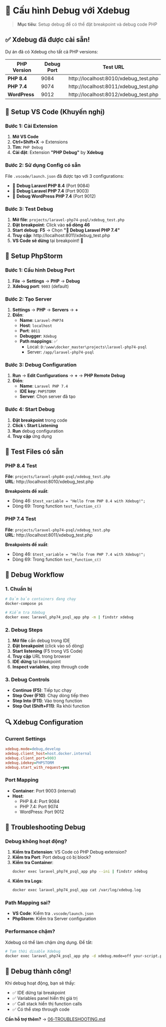 # 🐛 Cấu hình Debug với Xdebug

> **Mục tiêu**: Setup debug để có thể đặt breakpoint và debug code PHP

## ✅ Xdebug đã được cài sẵn!

Dự án đã có Xdebug cho tất cả PHP versions:

| PHP Version | Debug Port | Test URL |
|-------------|------------|----------|
| **PHP 8.4** | 9084 | http://localhost:8010/xdebug_test.php |
| **PHP 7.4** | 9074 | http://localhost:8011/xdebug_test.php |
| **WordPress** | 9012 | http://localhost:8012/xdebug_test.php |

## 🔧 Setup VS Code (Khuyến nghị)

### Bước 1: Cài Extension
1. **Mở VS Code**
2. **Ctrl+Shift+X** → Extensions
3. **Tìm**: `PHP Debug`
4. **Cài đặt**: Extension **"PHP Debug"** by **Xdebug**

### Bước 2: Sử dụng Config có sẵn
File `.vscode/launch.json` đã được tạo với 3 configurations:

- 🐛 **Debug Laravel PHP 8.4** (Port 9084)
- 🐛 **Debug Laravel PHP 7.4** (Port 9003) 
- 🐛 **Debug WordPress PHP 7.4** (Port 9012)

### Bước 3: Test Debug
1. **Mở file**: `projects/laravel-php74-psql/xdebug_test.php`
2. **Đặt breakpoint**: Click vào **số dòng 46**
3. **Start debug**: **F5** → Chọn **"🐛 Debug Laravel PHP 7.4"**
4. **Truy cập**: http://localhost:8011/xdebug_test.php
5. **VS Code sẽ dừng** tại breakpoint! 🎉

## 🔧 Setup PhpStorm

### Bước 1: Cấu hình Debug Port
1. **File** → **Settings** → **PHP** → **Debug**
2. **Xdebug port**: `9003` (default)

### Bước 2: Tạo Server
1. **Settings** → **PHP** → **Servers** → **+**
2. **Điền**:
   - **Name**: `Laravel-PHP74`
   - **Host**: `localhost`
   - **Port**: `8011`
   - **Debugger**: `Xdebug`
   - **Path mappings**: ✅
     - Local: `D:\www\docker_master\projects\laravel-php74-psql`
     - Server: `/app/laravel-php74-psql`

### Bước 3: Debug Configuration
1. **Run** → **Edit Configurations** → **+** → **PHP Remote Debug**
2. **Điền**:
   - **Name**: `Laravel PHP 7.4`
   - **IDE key**: `PHPSTORM`
   - **Server**: Chọn server đã tạo

### Bước 4: Start Debug
1. **Đặt breakpoint** trong code
2. **Click** 📞 **Start Listening**
3. **Run** debug configuration
4. **Truy cập** ứng dụng

## 🧪 Test Files có sẵn

### PHP 8.4 Test
**File**: `projects/laravel-php84-psql/xdebug_test.php`  
**URL**: http://localhost:8010/xdebug_test.php

**Breakpoints đề xuất**:
- Dòng 46: `$test_variable = "Hello from PHP 8.4 with Xdebug!";`
- Dòng 69: Trong function `test_function_c()`

### PHP 7.4 Test  
**File**: `projects/laravel-php74-psql/xdebug_test.php`  
**URL**: http://localhost:8011/xdebug_test.php

**Breakpoints đề xuất**:
- Dòng 46: `$test_variable = "Hello from PHP 7.4 with Xdebug!";`
- Dòng 69: Trong function `test_function_c()`

## 🎯 Debug Workflow

### 1. Chuẩn bị
```bash
# Đảm bảo containers đang chạy
docker-compose ps

# Kiểm tra Xdebug
docker exec laravel_php74_psql_app php -m | findstr xdebug
```

### 2. Debug Steps
1. **Mở file** cần debug trong IDE
2. **Đặt breakpoint** (click vào số dòng)
3. **Start listening** (F5 trong VS Code)
4. **Truy cập** URL trong browser
5. **IDE dừng** tại breakpoint
6. **Inspect variables**, step through code

### 3. Debug Controls
- **Continue (F5)**: Tiếp tục chạy
- **Step Over (F10)**: Chạy dòng tiếp theo
- **Step Into (F11)**: Vào trong function
- **Step Out (Shift+F11)**: Ra khỏi function

## 🔍 Xdebug Configuration

### Current Settings
```ini
xdebug.mode=debug,develop
xdebug.client_host=host.docker.internal
xdebug.client_port=9003
xdebug.idekey=PHPSTORM
xdebug.start_with_request=yes
```

### Port Mapping
- **Container**: Port 9003 (internal)
- **Host**: 
  - PHP 8.4: Port 9084
  - PHP 7.4: Port 9074  
  - WordPress: Port 9012

## 🐛 Troubleshooting Debug

### Debug không hoạt động?

1. **Kiểm tra Extension**: VS Code có PHP Debug extension?
2. **Kiểm tra Port**: Port debug có bị block?
3. **Kiểm tra Container**: 
   ```bash
   docker exec laravel_php74_psql_app php --ini | findstr xdebug
   ```
4. **Kiểm tra Logs**:
   ```bash
   docker exec laravel_php74_psql_app cat /var/log/xdebug.log
   ```

### Path Mapping sai?
- **VS Code**: Kiểm tra `.vscode/launch.json`
- **PhpStorm**: Kiểm tra Server configuration

### Performance chậm?
Xdebug có thể làm chậm ứng dụng. Để tắt:
```bash
# Tạm thời disable Xdebug
docker exec laravel_php74_psql_app php -d xdebug.mode=off your-script.php
```

## 🎉 Debug thành công!

Khi debug hoạt động, bạn sẽ thấy:
- ✅ IDE dừng tại breakpoint
- ✅ Variables panel hiển thị giá trị
- ✅ Call stack hiển thị function calls
- ✅ Có thể step through code

**Cần hỗ trợ thêm?** → [06-TROUBLESHOOTING.md](06-TROUBLESHOOTING.md)
